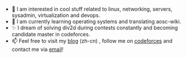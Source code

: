 - 🔭 I am interested in cool stuff related to linux, networking, servers, sysadmin, virtualization and devops.
- 🌱 I am currently learning operating systems and translating aosc-wiki.
- ✨ I dream of solving div2d during contests constantly and becoming candidate master in codeforces.
- 📫 Feel free to visit my [blog](https://www.bobby285271.top/) (zh-cn) , follow me on [codeforces](http://codeforces.com/profile/bobby285271) and contact me via [email](mailto:admin@bobby285271.top)!
